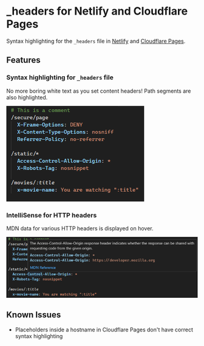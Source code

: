# _headers for Netlify and Cloudflare Pages

Syntax highlighting for the `_headers` file in [Netlify](https://docs.netlify.com/routing/headers/#syntax-for-the-headers-file) and [Cloudflare Pages](https://developers.cloudflare.com/pages/configuration/headers/).

## Features

### Syntax highlighting for `_headers` file

No more boring white text as you set content headers! Path segments are also highlighted.

![](images/syntax.png)

### IntelliSense for HTTP headers

MDN data for various HTTP headers is displayed on hover.

![](images/hover.png)

## Known Issues

- Placeholders inside a hostname in Cloudflare Pages don't have correct syntax highlighting
